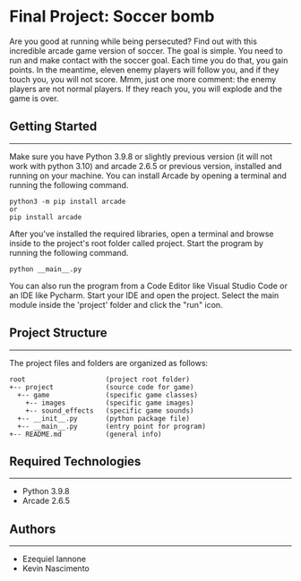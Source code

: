 # Final Project: Soccer bomb
Are you good at running while being persecuted? Find out with this incredible
arcade game version of soccer. The goal is simple. You need to run and make
contact with the soccer goal. Each time you do that, you gain points. In the
meantime, eleven enemy players will follow you, and if they touch you, you will
not score. Mmm, just one more comment: the enemy players are not normal players.
If they reach you, you will explode and the game is over.

## Getting Started
---
Make sure you have Python 3.9.8 or slightly previous version (it will not work
with python 3.10) and arcade 2.6.5 or previous version, installed and running on
your machine. You can install Arcade by opening a terminal and running the
following command.
```
python3 -m pip install arcade
or
pip install arcade
```
After you've installed the required libraries, open a terminal and browse inside
to the project's root folder called project. Start the program by running the
following command.
```
python __main__.py 
```
You can also run the program from a Code Editor like Visual Studio Code or an IDE
like Pycharm. Start your IDE and open the project. Select the main module
inside the 'project' folder and click the "run" icon.

## Project Structure
---
The project files and folders are organized as follows:
```
root                    (project root folder)
+-- project             (source code for game)
  +-- game              (specific game classes)
    +-- images          (specific game images)
    +-- sound_effects   (specific game sounds)
  +-- __init__.py       (python package file)
  +-- __main__.py       (entry point for program)
+-- README.md           (general info)
```

## Required Technologies
---
* Python 3.9.8
* Arcade 2.6.5

## Authors
---
* Ezequiel Iannone
* Kevin Nascimento
